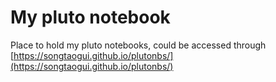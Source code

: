 # My pluto notebook

Place to hold my pluto notebooks, could be accessed through [https://songtaogui.github.io/plutonbs/](https://songtaogui.github.io/plutonbs/)
